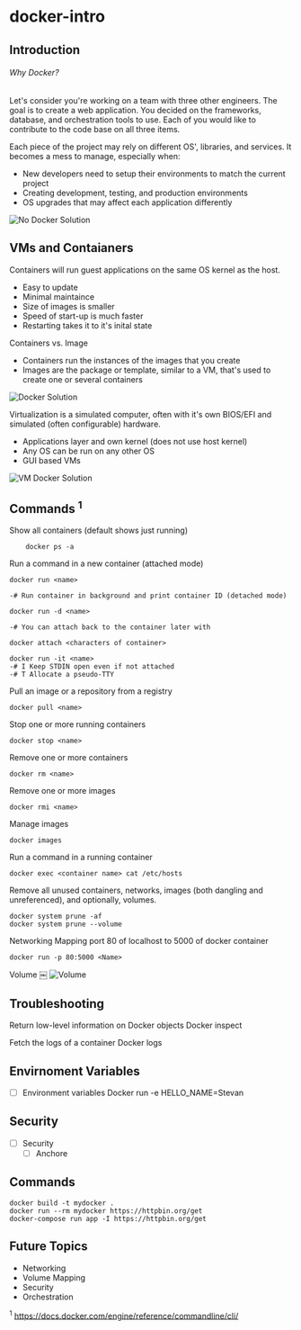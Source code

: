 # docker-intro
## Introduction
###### Why Docker?
Let's consider you're working on a team with three other engineers. The goal is to create a web application. You decided on the frameworks, database, and orchestration tools to use. Each of you would like to contribute to the code base on all three items. 

Each piece of the project may rely on different OS', libraries, and services. It becomes a mess to manage, especially when: 
- New developers need to setup their environments to match the current project
- Creating development, testing, and production environments
- OS upgrades that may affect each application differently
        
 ![No Docker Solution](../master/images/DockerIntro-NoDocker.png?raw=true)

## VMs and Contaianers
Containers will run guest applications on the same OS kernel as the host.
- Easy to update
- Minimal maintaince
- Size of images is smaller
- Speed of start-up is much faster
- Restarting takes it to it's inital state

Containers vs. Image
- Containers run the instances of the images that you create
- Images are the package or template, similar to a VM, that's used to create one or several containers

 ![Docker Solution](../master/images/DockerIntro-Container.png?raw=true)


Virtualization is a simulated computer, often with it's own BIOS/EFI and simulated (often configurable) hardware.
- Applications layer and own kernel (does not use host kernel) 
- Any OS can be run on any other OS
- GUI based VMs

 ![VM Docker Solution](../master/images/DockerIntro-VM.png?raw=true)
 
 

## Commands <sup>1</sup>

Show all containers (default shows just running)

        docker ps -a

Run a command in a new container (attached mode)
        
    docker run <name> 

    -# Run container in background and print container ID (detached mode)

    docker run -d <name>
    
    -# You can attach back to the container later with
    
    docker attach <characters of container>

    docker run -it <name>
    -# I Keep STDIN open even if not attached
    -# T Allocate a pseudo-TTY

Pull an image or a repository from a registry

    docker pull <name> 

Stop one or more running containers

    docker stop <name>

Remove one or more containers
    
    docker rm <name> 

Remove one or more images
   
    docker rmi <name>

Manage images
    
    docker images

Run a command in a running container

    docker exec <container name> cat /etc/hosts

Remove all unused containers, networks, images (both dangling and unreferenced), and optionally, volumes.

    docker system prune -af
    docker system prune --volume 

Networking
    Mapping port 80 of localhost to 5000 of docker container

    docker run -p 80:5000 <Name> 


Volume
￼ ![Volume](../master/images/DockerIntro-DockerDB.png?raw=true)

  
## Troubleshooting
Return low-level information on Docker objects
    Docker inspect <name>

Fetch the logs of a container
    Docker logs <name> 
  
## Envirnoment Variables
- [ ] Environment variables
    Docker run -e HELLO_NAME=Stevan <name>
  
## Security
- [ ] Security
    - [ ] Anchore

## Commands
    docker build -t mydocker .
    docker run --rm mydocker https://httpbin.org/get
    docker-compose run app -I https://httpbin.org/get 



## Future Topics
- Networking
- Volume Mapping
- Security
- Orchestration


<sup>1</sup> https://docs.docker.com/engine/reference/commandline/cli/
   
